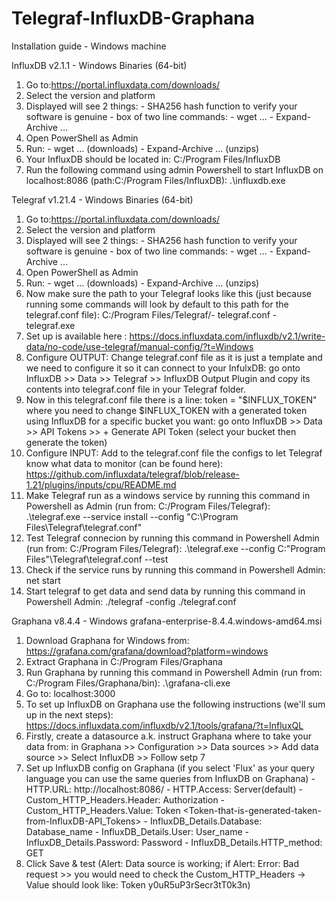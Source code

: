 # Telegraf-InfluxDB-Graphana
Installation guide - Windows machine

InfluxDB v2.1.1 - Windows Binaries (64-bit)
 1. Go to:https://portal.influxdata.com/downloads/
 2. Select the version and platform
 3. Displayed will see 2 things: - SHA256 hash function to verify your software is genuine 
                                 - box of two line commands: - wget ...
                                                             - Expand-Archive ...
 4. Open PowerShell as Admin
 5. Run: - wget ... (downloads)
         - Expand-Archive ... (unzips)
 6. Your InfluxDB should be located in: C:/Program Files/InfluxDB
 7. Run the following command using admin Powershell to start InfluxDB on localhost:8086 (path:C:/Program Files/InfluxDB): .\influxdb.exe

Telegraf v1.21.4 - Windows Binaries (64-bit)
 1. Go to:https://portal.influxdata.com/downloads/
 2. Select the version and platform
 3. Displayed will see 2 things: - SHA256 hash function to verify your software is genuine 
                                 - box of two line commands: - wget ...
                                                             - Expand-Archive ...
 4. Open PowerShell as Admin
 5. Run: - wget ... (downloads)
         - Expand-Archive ... (unzips)
 6. Now make sure the path to your Telegraf looks like this (just because running some commands will look by default to this path for the telegraf.conf file): C:/Program Files/Telegraf/- telegraf.conf
          - telegraf.exe
 7. Set up is available here : https://docs.influxdata.com/influxdb/v2.1/write-data/no-code/use-telegraf/manual-config/?t=Windows
 8. Configure OUTPUT: Change telegraf.conf file as it is just a template and we need to configure it so it can connect to your InfulxDB: go onto InfluxDB >> Data >> Telegraf >> InfluxDB Output Plugin and copy its contents into telegraf.conf file in your Telegraf folder.
 9. Now in this telegraf.conf file there is a line: token = "$INFLUX_TOKEN" where you need to change $INFLUX_TOKEN with a generated token using InfluxDB for a specific bucket you want: go onto InfluxDB >> Data >> API Tokens >> + Generate API Token (select your bucket then generate the token)
 10. Configure INPUT: Add to the telegraf.conf file the configs to let Telegraf know what data to monitor (can be found here): https://github.com/influxdata/telegraf/blob/release-1.21/plugins/inputs/cpu/README.md
 11. Make Telegraf run as a windows service by running this command in Powershell as Admin (run from: C:/Program Files/Telegraf): .\telegraf.exe --service install --config "C:\Program Files\Telegraf\telegraf.conf"
 12. Test Telegraf connecion by running this command in Powershell Admin (run from: C:/Program Files/Telegraf): .\telegraf.exe --config C:\"Program Files"\Telegraf\telegraf.conf --test
 13. Check if the service runs by running this command in Powershell Admin: net start
 14. Start telegraf to get data and send data by running this command in Powershell Admin: ./telegraf -config ./telegraf.conf

Graphana v8.4.4 - Windows grafana-enterprise-8.4.4.windows-amd64.msi
1. Download Graphana for Windows from: https://grafana.com/grafana/download?platform=windows
2. Extract Graphana in C:/Program Files/Graphana
3. Run Graphana by running this command in Powershell Admin (run from: C:/Program Files/Graphana/bin): .\grafana-cli.exe
4. Go to: localhost:3000
5. To set up InfluxDB on Graphana use the following instructions (we'll sum up in the next steps): https://docs.influxdata.com/influxdb/v2.1/tools/grafana/?t=InfluxQL
6. Firstly, create a datasource a.k. instruct Graphana where to take your data from: in Graphana >> Configuration >> Data sources >> Add data source >> Select InfluxDB >> Follow setp 7
7. Set up InfluxDB config on Graphana (if you select 'Flux' as your query language you can use the same queries from InfluxDB on Graphana)
        - HTTP.URL: http://localhost:8086/
        - HTTP.Access: Server(default)
        - Custom_HTTP_Headers.Header: Authorization
        - Custom_HTTP_Headers.Value: Token <Token-that-is-generated-taken-from-InfluxDB-API_Tokens>
        - InfluxDB_Details.Database: Database_name
        - InfluxDB_Details.User: User_name
        - InfluxDB_Details.Password: Password
        - InfluxDB_Details.HTTP_method: GET
8. Click Save & test (Alert: Data source is working; if Alert: Error: Bad request >> you would need to check the Custom_HTTP_Headers -> Value should look like: Token y0uR5uP3rSecr3tT0k3n)
